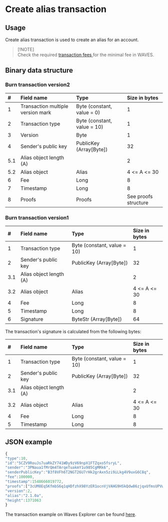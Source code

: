 # Create alias transaction

## Usage

Create alias transaction is used to create an alias for an account.

> \[!NOTE\]  
> Check the required [transaction fees ](/waves-blockchain/waves-transactions/transactions-fees.md)for the minimal fee in WAVES.

## Binary data structure

### Burn transaction version2

| \# | Field name | Type | Size in bytes |
| :--- | :--- | :--- | :--- |
| 1 | Transaction multiple version mark | Byte \(constant, value = 0\) | 1 |
| 2 | Transaction type | Byte \(constant, value = 10\) | 1 |
| 3 | Version | Byte | 1 |
| 4 | Sender's public key | PublicKey \(Array\[Byte\]\) | 32 |
| 5.1 | Alias object length \(A\) |   | 2 |
| 5.2 | Alias object | Alias | 4 &lt;= A &lt;= 30 |
| 6 | Fee | Long | 8 |
| 7 | Timestamp | Long | 8 |
| 8 | Proofs | Proofs | See proofs structure |

### Burn transaction version1

| \# | Field name | Type | Size in bytes |
| :--- | :--- | :--- | :--- |
| 1 | Transaction type | Byte \(constant, value = 10\) | 1 |
| 2 | Sender's public key | PublicKey \(Array\[Byte\]\) | 32 |
| 3.1 | Alias object length \(A\) |   | 2 |
| 3.2 | Alias object | Alias | 4 &lt;= A &lt;= 30 |
| 4 | Fee | Long | 8 |
| 5 | Timestamp | Long | 8 |
| 6 | Signature | ByteStr \(Array\[Byte\]\) | 64 |

The transaction's signature is calculated from the following bytes:

| \# | Field name | Type | Size in bytes |
| :--- | :--- | :--- | :--- |
| 1 | Transaction type | Byte \(constant, value = 10\) | 1 |
| 2 | Sender's public key | PublicKey \(Array\[Byte\]\) | 32 |
| 3.1 | Alias object length \(A\) |   | 2 |
| 3.2 | Alias object | Alias | 4 &lt;= A &lt;= 30 |
| 4 | Fee | Long | 8 |
| 5 | Timestamp | Long | 8 |

## JSON example

```js
{
"type":10,
"id":"5CZV9RouJs7uaRkZY741WDy9zV69npX1FTZqxo5fsryL",
"sender":"3PNaua1fMrQm4TArqeTuakmY1u985CgMRk6",
"senderPublicKey":"B3f8VFh6T2NGT26U7rHk2grAxn5zi9iLkg4V9uxG6C8q",
"fee":100000,
"timestamp":1548666019772,
"proofs":["3cUM8Eq5KfmbS6q1qHDfzhX98YzER1ocnVjVAHG9HSkQdw86zjqxUfmsUPVwnVgwu5zatt3ETLnNFteobRMyR8bY"],
"version":2,
"alias":"2.1.0a",
"height":1371063
}
```

The transaction example on Waves Explorer can be found [here](https://wavesexplorer.com/tx/5CZV9RouJs7uaRkZY741WDy9zV69npX1FTZqxo5fsryL).

